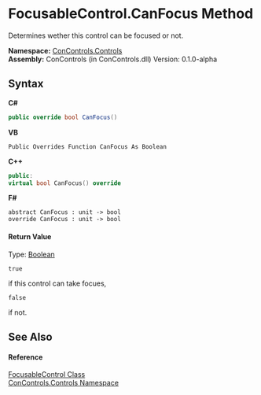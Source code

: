 # FocusableControl.CanFocus Method 
 

Determines wether this control can be focused or not.

**Namespace:**&nbsp;<a href="8161a036-2926-0ace-99d3-20346d250e3b">ConControls.Controls</a><br />**Assembly:**&nbsp;ConControls (in ConControls.dll) Version: 0.1.0-alpha

## Syntax

**C#**<br />
``` C#
public override bool CanFocus()
```

**VB**<br />
``` VB
Public Overrides Function CanFocus As Boolean
```

**C++**<br />
``` C++
public:
virtual bool CanFocus() override
```

**F#**<br />
``` F#
abstract CanFocus : unit -> bool 
override CanFocus : unit -> bool 
```


#### Return Value
Type: <a href="https://docs.microsoft.com/dotnet/api/system.boolean" target="_blank">Boolean</a><br />
```
true
```
 if this control can take focues, 
```
false
```
 if not.

## See Also


#### Reference
<a href="b0162ef5-3cf3-a5b1-67ad-5f431d068d12">FocusableControl Class</a><br /><a href="8161a036-2926-0ace-99d3-20346d250e3b">ConControls.Controls Namespace</a><br />